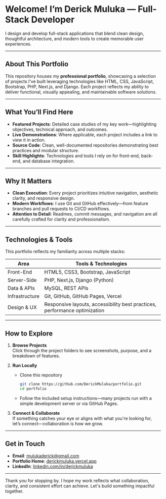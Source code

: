 # Welcome! I’m Derick Muluka — Full-Stack Developer

I design and develop full-stack applications that blend clean design, thoughtful architecture, and modern tools to create memorable user experiences.

---

##  About This Portfolio

This repository houses my **professional portfolio**, showcasing a selection of projects I've built leveraging technologies like HTML, CSS, JavaScript, Bootstrap, PHP, Next.js, and Django. Each project reflects my ability to deliver functional, visually appealing, and maintainable software solutions.

---

##  What You’ll Find Here

- **Featured Projects**: Detailed case studies of my key work—highlighting objectives, technical approach, and outcomes.
- **Live Demonstrations**: Where applicable, each project includes a link to view it in action.
- **Source Code**: Clean, well-documented repositories demonstrating best practices and modular structure.
- **Skill Highlights**: Technologies and tools I rely on for front-end, back-end, and database integration.

---

##  Why It Matters

- **Clean Execution**: Every project prioritizes intuitive navigation, aesthetic clarity, and responsive design.
- **Modern Workflows**: I use Git and GitHub effectively—from feature branches and pull requests to CI/CD workflows.
- **Attention to Detail**: Readmes, commit messages, and navigation are all carefully crafted for clarity and professionalism.

---

##  Technologies & Tools

This portfolio reflects my familiarity across multiple stacks:

| Area                | Tools & Technologies                             |
|---------------------|---------------------------------------------------|
| Front-End          | HTML5, CSS3, Bootstrap, JavaScript                |
| Server-Side        | PHP, Next.js, Django (Python)                     |
| Data & APIs        | MySQL, REST APIs                                  |
| Infrastructure     | Git, GitHub, GitHub Pages, Vercel                 |
| Design & UX         | Responsive layouts, accessibility best practices, performance optimization |

---

##  How to Explore

1. **Browse Projects**  
   Click through the project folders to see screenshots, purpose, and a breakdown of features.

2. **Run Locally**  
   - Clone this repository  
     ```bash
     git clone https://github.com/DerickMuluka/portfolio.git
     cd portfolio
     ```
   - Follow the included setup instructions—many projects run with a simple development server or via GitHub Pages.

3. **Connect & Collaborate**  
   If something catches your eye or aligns with what you're looking for, let’s connect—collaboration is how we grow.

---

##  Get in Touch

- **Email**: mulukaderick@gmail.com  
- **Portfolio Home**: [derickmuluka.vercel.app](https://derickmuluka.vercel.app)  
- **LinkedIn**: [linkedin.com/in/derickmuluka](https://www.linkedin.com/in/derickmuluka)

---

Thank you for stopping by. I hope my work reflects what collaboration, clarity, and consistent effort can achieve. Let's build something impactful together.

